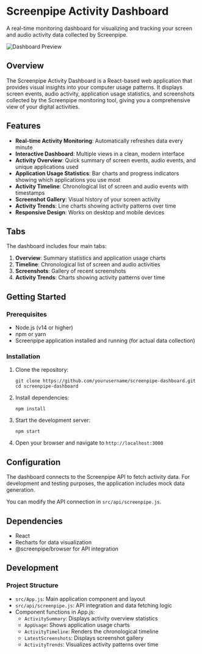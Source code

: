 # Screenpipe Activity Dashboard

A real-time monitoring dashboard for visualizing and tracking your screen and audio activity data collected by Screenpipe.

![Dashboard Preview](/api/placeholder/800/400)

## Overview

The Screenpipe Activity Dashboard is a React-based web application that provides visual insights into your computer usage patterns. It displays screen events, audio activity, application usage statistics, and screenshots collected by the Screenpipe monitoring tool, giving you a comprehensive view of your digital activities.

## Features

- **Real-time Activity Monitoring**: Automatically refreshes data every minute
- **Interactive Dashboard**: Multiple views in a clean, modern interface
- **Activity Overview**: Quick summary of screen events, audio events, and unique applications used
- **Application Usage Statistics**: Bar charts and progress indicators showing which applications you use most
- **Activity Timeline**: Chronological list of screen and audio events with timestamps
- **Screenshot Gallery**: Visual history of your screen activity
- **Activity Trends**: Line charts showing activity patterns over time
- **Responsive Design**: Works on desktop and mobile devices

## Tabs

The dashboard includes four main tabs:

1. **Overview**: Summary statistics and application usage charts
2. **Timeline**: Chronological list of screen and audio activities
3. **Screenshots**: Gallery of recent screenshots
4. **Activity Trends**: Charts showing activity patterns over time

## Getting Started

### Prerequisites

- Node.js (v14 or higher)
- npm or yarn
- Screenpipe application installed and running (for actual data collection)

### Installation

1. Clone the repository:
   ```
   git clone https://github.com/yourusername/screenpipe-dashboard.git
   cd screenpipe-dashboard
   ```

2. Install dependencies:
   ```
   npm install
   ```

3. Start the development server:
   ```
   npm start
   ```

4. Open your browser and navigate to `http://localhost:3000`

## Configuration

The dashboard connects to the Screenpipe API to fetch activity data. For development and testing purposes, the application includes mock data generation. 

You can modify the API connection in `src/api/screenpipe.js`.

## Dependencies

- React
- Recharts for data visualization
- @screenpipe/browser for API integration

## Development

### Project Structure

- `src/App.js`: Main application component and layout
- `src/api/screenpipe.js`: API integration and data fetching logic
- Component functions in App.js:
  - `ActivitySummary`: Displays activity overview statistics
  - `AppUsage`: Shows application usage charts
  - `ActivityTimeline`: Renders the chronological timeline
  - `LatestScreenshots`: Displays screenshot gallery
  - `ActivityTrends`: Visualizes activity patterns over time

